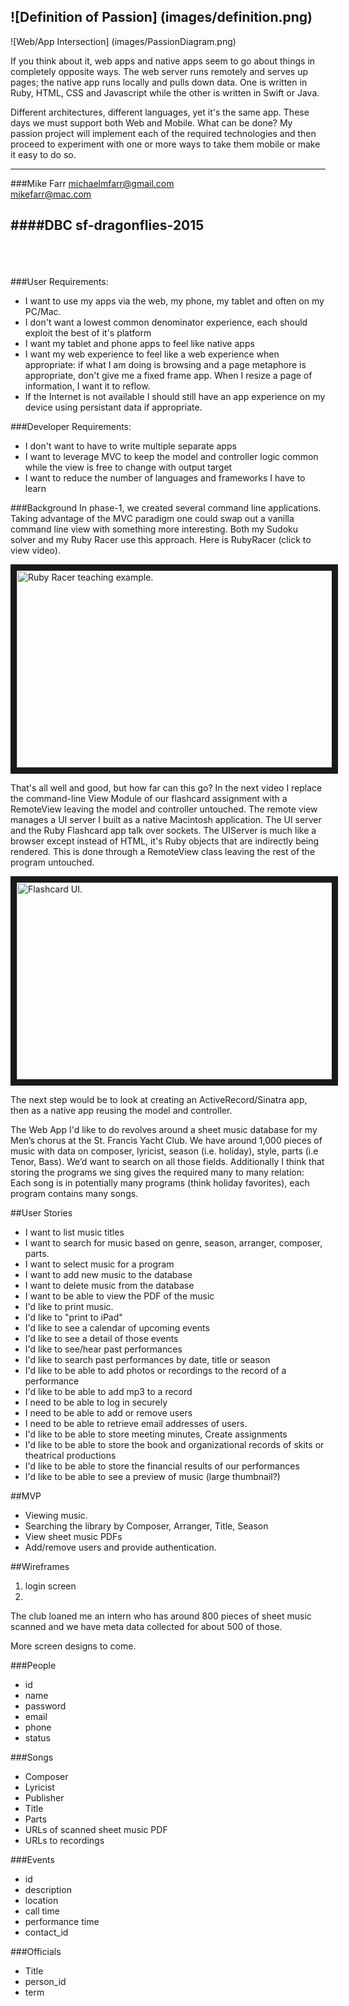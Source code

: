 ![Definition of Passion] (images/definition.png)
---

![Web/App Intersection] (images/PassionDiagram.png)

If you think about it, web apps and native apps seem to go about things in completely opposite ways.  The web server runs remotely and serves up pages; the native app runs locally and pulls down data.  One is written in Ruby, HTML, CSS and Javascript while the other is written in Swift or Java. 

Different architectures, different languages, yet it's the same app.  These days we must support both Web and Mobile. What can be done?  My passion project will implement each of the required technologies and then proceed to experiment with one or more ways to take them mobile or make it easy to do so.

---

###Mike Farr
michaelmfarr@gmail.com <br>
mikefarr@mac.com

####DBC sf-dragonflies-2015
---
<br><br><br>
###User Requirements:
* I want to use my apps via the web, my phone, my tablet and often on my PC/Mac.
* I don't want a lowest common denominator experience, each should exploit the best of it's platform
* I want my tablet and phone apps to feel like native apps
* I want my web experience to feel like a web experience when appropriate: if what I am doing is browsing and a page metaphore is appropriate, don't give me a fixed frame app.  When I resize a page of information, I want it to reflow.
* If the Internet is not available I should still have an app experience on my device using persistant data if appropriate.
 
###Developer Requirements:
* I don't want to have to write multiple separate apps
* I want to leverage MVC to keep the model and controller logic common while the view is free to change with output target
* I want to reduce the number of languages and frameworks I have to learn

###Background
In phase-1, we created several command line applications.  Taking advantage of the MVC paradigm one could swap out a vanilla command line view with something more interesting. Both my Sudoku solver and my Ruby Racer use this approach.  Here is RubyRacer (click to view video).

<a href="http://www.youtube.com/watch?feature=player_embedded&v=7eWvCm3l7pQ
" target="_blank"><img src="http://img.youtube.com/vi/7eWvCm3l7pQ/0.jpg" 
alt="Ruby Racer teaching example." width="560" height="315" border="10" /></a>

That's all well and good, but how far can this go? In the next video I replace the command-line View Module of our flashcard assignment with a RemoteView leaving the model and controller untouched.  The remote view manages a UI server I built as a native Macintosh application.  The UI server and the Ruby Flashcard app talk over sockets.  The UIServer is much like a browser except instead of HTML, it's Ruby objects that are indirectly being rendered. This is done through a RemoteView class leaving the rest of the program untouched.   
 
<a href="http://www.youtube.com/watch?feature=player_embedded&v=37ZlKUeJXfM
" target="_blank"><img src="http://img.youtube.com/vi/37ZlKUeJXfM/0.jpg" 
alt="Flashcard UI." width="560" height="315" border="10" /></a>

The next step would be to look at creating an ActiveRecord/Sinatra app, then as a native app reusing the model and controller.  

The Web App I'd like to do revolves around a sheet music database for my Men’s chorus at the St. Francis Yacht Club.  We have around 1,000 pieces of music with data on composer, lyricist, season (i.e. holiday), style, parts (i.e Tenor, Bass). We’d want to search on all those fields.  Additionally I think that storing the programs we sing gives the required many to many relation: Each song is in potentially many programs (think holiday favorites), each program contains many songs.  

##User Stories

* I want to list music titles
* I want to search for music based on genre, season, arranger, composer, parts.
* I want to select music for a program
* I want to add new music to the database
* I want to delete music from the database
* I want to be able to view the PDF of the music
* I'd like to print music.
* I'd like to "print to iPad"
* I'd like to see a calendar of upcoming events
* I'd like to see a detail of those events
* I'd like to see/hear past performances
* I'd like to search past performances by date, title or season
* I'd like to be able to add photos or recordings to the record of a performance
* I'd like to be able to add mp3 to a record
* I need to be able to log in securely
* I need to be able to add or remove users
* I need to be able to retrieve email addresses of users.
* I'd like to be able to store meeting minutes, Create assignments
* I'd like to be able to store the book and organizational records of skits or theatrical productions
* I'd like to be able to store the financial results of our performances
* I'd like to be able to see a preview of music (large thumbnail?)


##MVP 
* Viewing music.
* Searching the library by Composer, Arranger, Title, Season
* View sheet music PDFs
* Add/remove users and provide authentication.  

##Wireframes
1. login screen
2. 


The club loaned me an intern who has around 800 pieces of sheet music scanned and we have meta data collected for about 500 of those.  

More screen designs to come.

###People
* id
* name
* password
* email
* phone
* status

###Songs
* Composer
* Lyricist
* Publisher
* Title
* Parts
* URLs of scanned sheet music PDF
* URLs to recordings

###Events
* id
* description
* location
* call time
* performance time
* contact_id


###Officials
* Title
* person_id
* term



